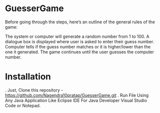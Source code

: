 # GuesserGame
Before going through the steps, here’s an outline of the general rules of the game:

The system or computer will generate a random number from 1 to 100.
A dialogue box is displayed where user is asked to enter their guess number.
Computer tells if the guess number matches or it is higher/lower than the one it generated.
The game continues until the user guesses the computer number.
# Installation
. Just, Clone this repository -
https://github.com/Nagendra10pratap/GuesserGame.git
. Run File Using Any Java Application Like Eclipse IDE For Java Developer Visual Studio Code or Notepad.
